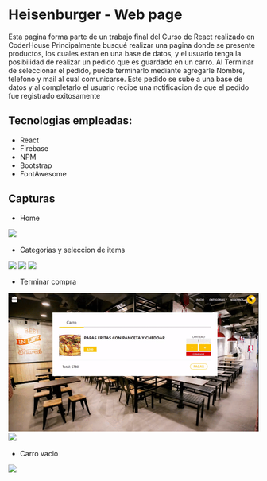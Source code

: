 # Heisenburger - Web page 

Esta pagina forma parte de un trabajo final del Curso de React realizado en CoderHouse
Principalmente busqué realizar una pagina donde se presente productos, los cuales estan en una base de datos, y el usuario tenga la posibilidad de realizar un pedido que es guardado en un carro. Al Terminar de seleccionar el pedido, puede terminarlo mediante agregarle Nombre, telefono y mail al cual comunicarse. Este pedido se sube a una base de datos y al completarlo el usuario recibe una notificacion de que el pedido fue registrado exitosamente

## Tecnologias empleadas:
- React
- Firebase 
- NPM
- Bootstrap
- FontAwesome

## Capturas

- Home 

![](https://raw.githubusercontent.com/fabrizioserial/heisenburger/main/src/gif/home.gif)

- Categorias y seleccion de items

![](https://raw.githubusercontent.com/fabrizioserial/heisenburger/main/src/gif/categoryHome.gif)
![](https://raw.githubusercontent.com/fabrizioserial/heisenburger/main/src/gif/categoryBurger.gif)
![](https://raw.githubusercontent.com/fabrizioserial/heisenburger/main/src/gif/itemDetail.gif)

- Terminar compra

![](https://raw.githubusercontent.com/fabrizioserial/heisenburger/main/src/gif/paycart.gif)
![](https://raw.githubusercontent.com/fabrizioserial/heisenburger/main/src/gif/finishCart.gif)

- Carro vacio

![](https://raw.githubusercontent.com/fabrizioserial/heisenburger/main/src/gif/emptycart.gif)
